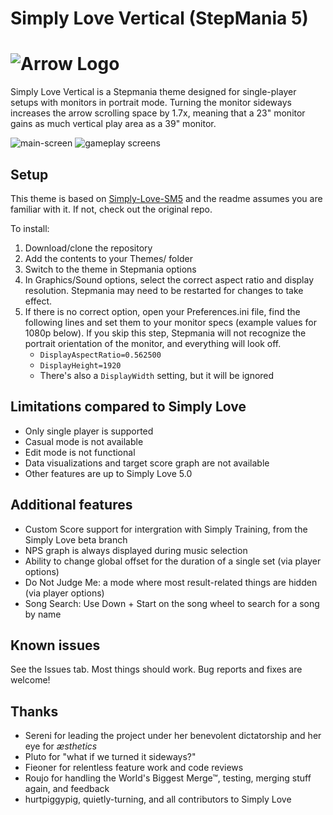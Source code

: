 # Simply Love Vertical (StepMania 5)

![Arrow Logo](https://i.imgur.com/oZmxyGo.png)
======================

Simply Love Vertical is a Stepmania theme designed for single-player setups with monitors in portrait mode. Turning the monitor sideways increases the arrow scrolling space by 1.7x, meaning that a 23" monitor gains as much vertical play area as a 39" monitor.

![main-screen](https://user-images.githubusercontent.com/4284741/80278102-83821b80-86eb-11ea-81f6-b64b177926d9.jpg)
![gameplay screens](https://user-images.githubusercontent.com/4284741/90311356-fe1cb400-def1-11ea-918b-03b21fab77c0.png)

## Setup

This theme is based on [Simply-Love-SM5](https://github.com/Simply-Love/Simply-Love-SM5) and the readme assumes you are familiar with it. If not, check out the original repo.

To install:
1. Download/clone the repository
1. Add the contents to your Themes/ folder
1. Switch to the theme in Stepmania options
1. In Graphics/Sound options, select the correct aspect ratio and display resolution. Stepmania may need to be restarted for changes to take effect.
1. If there is no correct option, open your Preferences.ini file, find the following lines and set them to your monitor specs (example values for 1080p below). If you skip this step, Stepmania will not recognize the portrait orientation of the monitor, and everything will look off.
    * `DisplayAspectRatio=0.562500`
    * `DisplayHeight=1920`
    * There's also a `DisplayWidth` setting, but it will be ignored


## Limitations compared to Simply Love

- Only single player is supported
- Casual mode is not available
- Edit mode is not functional
- Data visualizations and target score graph are not available
- Other features are up to Simply Love 5.0

## Additional features

- Custom Score support for intergration with Simply Training, from the Simply Love beta branch
- NPS graph is always displayed during music selection
- Ability to change global offset for the duration of a single set (via player options)
- Do Not Judge Me: a mode where most result-related things are hidden (via player options)
- Song Search: Use Down + Start on the song wheel to search for a song by name

## Known issues

See the Issues tab. Most things should work. Bug reports and fixes are welcome!

## Thanks
- Sereni for leading the project under her benevolent dictatorship and her eye for _æsthetics_
- Pluto for "what if we turned it sideways?"
- Fieoner for relentless feature work and code reviews
- Roujo for handling the World's Biggest Merge™, testing, merging stuff again, and feedback
- hurtpiggypig, quietly-turning, and all contributors to Simply Love
